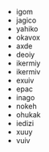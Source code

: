 - igom
- jagico
- yahiko
- okavox
- axde
- deoiy
- ikermiy
- ikermiv
- exuiv
- epac
- inago
- nokeh
- ohukak
- iedizi
- xuuy
- vuiv
